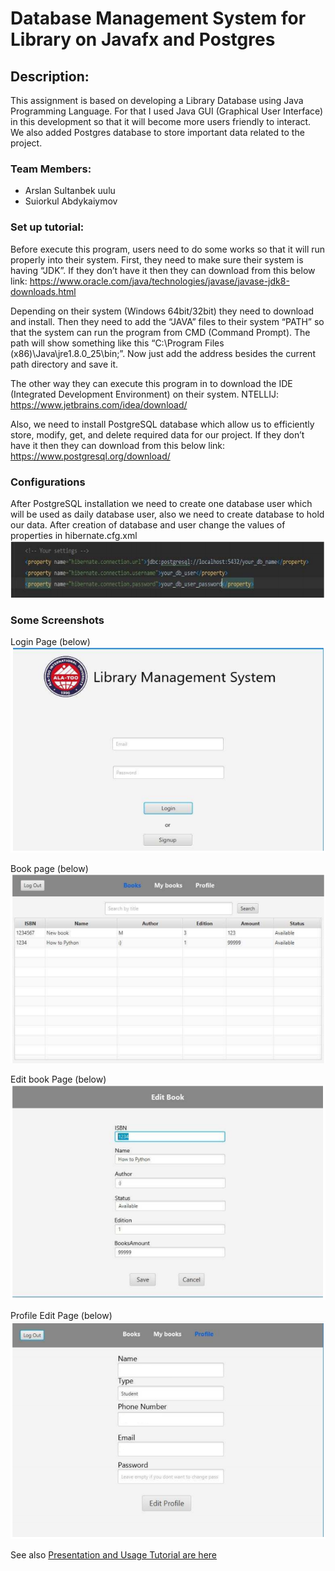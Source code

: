 # Database Management System for Library on Javafx and Postgres
## Description:

This assignment is based on developing a Library Database using Java
Programming Language. For that I used Java GUI (Graphical User Interface) in this development so
that it will become more users friendly to interact.
We also added Postgres database to store important data related to the project. 

### Team Members:
- Arslan Sultanbek uulu
- Suiorkul Abdykaiymov

### Set up tutorial:
Before execute this program, users need to do some works so that it will run properly into their
system. First, they need to make sure their system is having “JDK”. If they don’t have it then
they can download from this below link: 
https://www.oracle.com/java/technologies/javase/javase-jdk8-downloads.html

Depending on their system (Windows 64bit/32bit) they need to download and install. Then
they need to add the “JAVA” files to their system “PATH” so that the system can run the
program from CMD (Command Prompt). The path will show something like this “C:\Program
Files (x86)\Java\jre1.8.0_25\bin;”. Now just add the address besides the current path directory
and save it.

The other way they can execute this program in to download the IDE (Integrated Development
Environment) on their system.
NTELLIJ: 
https://www.jetbrains.com/idea/download/

Also, we need to install PostgreSQL database which allow us to efficiently store, modify, get,
and delete required data for our project. If they don’t have it then they can download from this
below link:
https://www.postgresql.org/download/

### Configurations
After PostgreSQL installation we need to create one database user which will be used as daily
database user, also we need to create database to hold our data. After creation of database
and user change the values of properties in hibernate.cfg.xml 
<img src="OOP%20App%20Screenshots/configuration%201.PNG">



### Some Screenshots

Login Page (below)
<img src="OOP%20App%20Screenshots/Login%20main%20screen.PNG">

Book page  (below)
<img src="OOP%20App%20Screenshots/Books-second.PNG">

Edit book Page  (below)
<img src="OOP%20App%20Screenshots/Editing%20book-fourth.PNG">

Profile Edit Page (below)
<img src="OOP%20App%20Screenshots/Profile%20page-third.PNG">

See also [Presentation and Usage Tutorial are here](https://github.com/arslansD/OOP-final-project/blob/main/Presentation%20and%20Tutorial/Database%20Management%20System%20for%20Library%20ppt.pdf)
